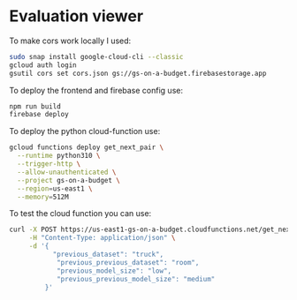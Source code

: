 # Evaluation viewer

To make cors work locally I used:

```sh
sudo snap install google-cloud-cli --classic
gcloud auth login
gsutil cors set cors.json gs://gs-on-a-budget.firebasestorage.app
```

To deploy the frontend and firebase config use:

```sh
npm run build
firebase deploy
```

To deploy the python cloud-function use:

```sh
gcloud functions deploy get_next_pair \
  --runtime python310 \
  --trigger-http \
  --allow-unauthenticated \
  --project gs-on-a-budget \
  --region=us-east1 \
  --memory=512M
```

To test the cloud function you can use:

```sh
curl -X POST https://us-east1-gs-on-a-budget.cloudfunctions.net/get_next_pair \
     -H "Content-Type: application/json" \
     -d '{
           "previous_dataset": "truck",
            "previous_previous_dataset": "room",
            "previous_model_size": "low",
            "previous_previous_model_size": "medium"
         }'
```
